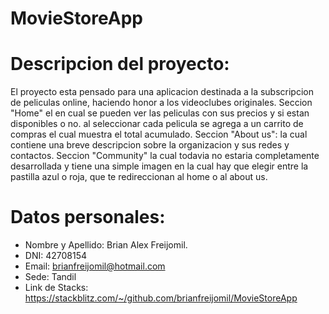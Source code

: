 # MovieStoreApp

# Descripcion del proyecto:

El proyecto esta pensado para una aplicacion destinada a la subscripcion de peliculas online, haciendo honor a los videoclubes originales.
Seccion "Home" el en cual se pueden ver las peliculas con sus precios y si estan disponibles o no. al seleccionar cada pelicula se agrega a un carrito de compras el cual muestra el total acumulado.
Seccion "About us": la cual contiene una breve descripcion sobre la organizacion y sus redes y contactos.
Seccion "Community" la cual todavia no estaria completamente desarrollada y tiene una simple imagen en la cual hay que elegir entre la pastilla azul o roja, que te redireccionan al home o al about us.

# Datos personales:

- Nombre y Apellido: Brian Alex Freijomil.
- DNI: 42708154
- Email: brianfreijomil@hotmail.com
- Sede: Tandil
- Link de Stacks: https://stackblitz.com/~/github.com/brianfreijomil/MovieStoreApp
